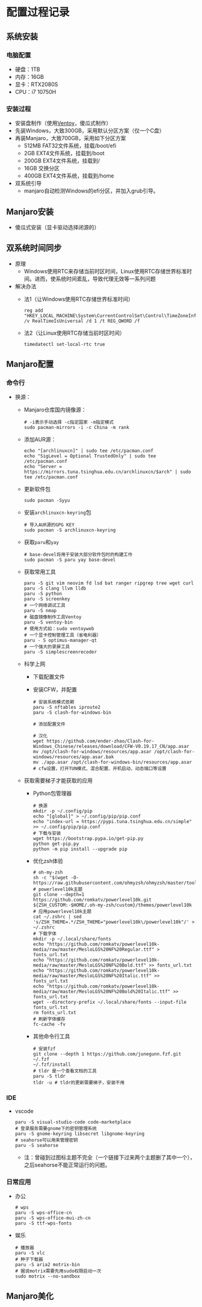 # 配置过程记录

## 系统安装

### 电脑配置

* 硬盘：1TB
* 内存：16GB
* 显卡：RTX2080S
* CPU：i7 10750H

### 安装过程

* 安装盘制作（使用[Ventoy](https://www.ventoy.net/cn/index.html)，傻瓜式制作）
* 先装Windows，大致300GB，采用默认分区方案（仅一个C盘）
* 再装Manjaro，大致700GB，采用如下分区方案
  * 512MB FAT32文件系统，挂载/boot/efi
  * 2GB EXT4文件系统，挂载到/boot
  * 200GB EXT4文件系统，挂载到/
  * 16GB 交换分区
  * 400GB EXT4文件系统，挂载到/home
* 双系统引导
  * manjaro自动检测Windows的efi分区，并加入grub引导。

## Manjaro安装

* 傻瓜式安装（显卡驱动选择闭源的）

## 双系统时间同步

* 原理
  * Windows使用RTC来存储当前时区时间，Linux使用RTC存储世界标准时间。进而，使系统时间紊乱，导致代理无效等一系列问题
* 解决办法
  * 法1（让Windows使用RTC存储世界标准时间）

    ``` powerline
    reg add "HKEY_LOCAL_MACHINE\System\CurrentControlSet\Control\TimeZoneInformation" /v RealTimeIsUniversal /d 1 /t REG_QWORD /f
    ```

  * 法2（让Linux使用RTC存储当前时区时间）

    ``` shell
    timedatectl set-local-rtc true
    ```

## Manjaro配置

### 命令行

* 换源：
  * Manjaro仓库国内镜像源：

    ```shell
    # -i表示手动选择 -c指定国家 -m指定模式
    sudo pacman-mirrors -i -c China -m rank
    ```

  * 添加AUR源：

    ``` shell
    echo "[archlinuxcn]" | sudo tee /etc/pacman.conf
    echo "SigLevel = Optional TrustedOnly" | sudo tee /etc/pacman.conf
    echo "Server = https://mirrors.tuna.tsinghua.edu.cn/archlinuxcn/$arch" | sudo tee /etc/pacman.conf
    ```

  * 更新软件包

    ``` shell
    sudo pacman -Syyu
    ```

  * 安装`archlinuxcn-keyring`包

    ``` shell
    # 导入AUR源的GPG KEY
    sudo pacman -S archlinuxcn-keyring
    ```

  * 获取`paru`和`yay`

    ``` shell
    # base-devel将用于安装大部分软件包时的构建工作
    sudo pacman -S paru yay base-devel
    ```

  * 获取常用工具

    ``` shell
    paru -S git vim neovim fd lsd bat ranger ripgrep tree wget curl
    paru -S clang llvm lldb
    paru -S python
    paru -S screenkey
    # 一个网络调试工具
    paru -S nmap
    # 磁盘镜像制作工具Ventoy
    paru -S ventoy-bin
    # 使用方式如：sudo ventoyweb
    # 一个显卡控制管理工具（省电利器）
    paru - S optimus-manager-qt
    # 一个强大的录屏工具
    paru -S simplescreenrecoder
    ```

  * 科学上网
    * 下载配置文件

    * 安装CFW，并配置

      ``` shell
      # 安装系统模式依赖
      paru -S nftables iproute2
      paru -S clash-for-windows-bin

      # 添加配置文件

      # 汉化
      wget https://github.com/ender-zhao/Clash-for-Windows_Chinese/releases/download/CFW-V0.19.17_CN/app.asar
      mv /opt/clash-for-windows/resources/app.asar /opt/clash-for-windows/resources/app.asar.bak
      mv ./app.asar /opt/clash-for-windows-bin/resources/app.asar
      # cfw设置，打开TUN模式、混合配置、开机启动、动态端口等设置
      ```

  * 获取需要梯子才能获取的应用

    * Python包管理器

      ``` shell
      # 换源
      mkdir -p ~/.config/pip
      echo "[global]" > ~/.config/pip/pip.conf
      echo "index-url = https://pypi.tuna.tsinghua.edu.cn/simple" >> ~/.config/pip/pip.conf
      # 下载与安装
      wget https://bootstrap.pypa.io/get-pip.py
      python get-pip.py
      python -m pip install --upgrade pip
      ```

    * 优化zsh体验

      ``` shell
      # oh-my-zsh
      sh -c "$(wget -O- https://raw.githubusercontent.com/ohmyzsh/ohmyzsh/master/tools/install.sh)"
      # powerlevel10k主题
      git clone --depth=1 https://github.com/romkatv/powerlevel10k.git ${ZSH_CUSTOM:-$HOME/.oh-my-zsh/custom}/themes/powerlevel10k
      # 应用powerlevel10k主题
      cat ~/.zshrc | sed 's/ZSH_THEME=.*/ZSH_THEME="powerlevel10k\/powerlevel10k"/' > ~/.zshrc
      # 下载字体
      mkdir -p ~/.local/share/fonts
      echo "https://github.com/romkatv/powerlevel10k-media/raw/master/MesloLGS%20NF%20Regular.ttf" > fonts_url.txt
      echo "https://github.com/romkatv/powerlevel10k-media/raw/master/MesloLGS%20NF%20Bold.ttf" >> fonts_url.txt
      echo "https://github.com/romkatv/powerlevel10k-media/raw/master/MesloLGS%20NF%20Italic.ttf" >> fonts_url.txt
      echo "https://github.com/romkatv/powerlevel10k-media/raw/master/MesloLGS%20NF%20Bold%20Italic.ttf" >> fonts_url.txt
      wget --directory-prefix ~/.local/share/fonts --input-file fonts_url.txt
      rm fonts_url.txt
      # 刷新字体缓存
      fc-cache -fv
      ```

    * 其他命令行工具

      <!--TODO:学习fzf、ranger、ripgrep、nmap-->
      ``` shell
      # 安装fzf
      git clone --depth 1 https://github.com/junegunn.fzf.git ~/.fzf
      ~/.fzf/install
      # tldr 是一个查看文档的工具
      paru -S tldr
      tldr -u # tldr的更新需要梯子，安装不用
      ```

### IDE

* vscode
  
  ``` shell
  paru -S visual-studio-code code-marketplace
  # 登录服务需要gnome下的密钥管理系统
  paru -S gnome-keyring libsecret libgnome-keyring
  # seahorse可以用来管理密钥
  paru -S seahorse
  ```

  * 注：曾碰到过图标主题不完全（一个链接下过来两个主题删了其中一个），之后seahorse不能正常运行的问题。

### 日常应用

* 办公

  ``` shell
  # wps
  paru -S wps-office-cn
  paru -S wps-office-mui-zh-cn
  paru -S ttf-wps-fonts
  ```

* 娱乐

  ``` shell
  # 播放器
  paru -S vlc
  # 种子下载器
  paru -S aria2 motrix-bin
  # 据说motrix需要先用sudo权限启动一次
  sudo motrix --no-sandbox
  ```

## Manjaro美化

<!--TODO:记录各个主题-->